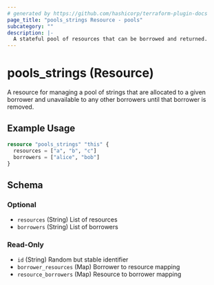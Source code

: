 ```yaml
---
# generated by https://github.com/hashicorp/terraform-plugin-docs
page_title: "pools_strings Resource - pools"
subcategory: ""
description: |-
  A stateful pool of resources that can be borrowed and returned.
---
```


# pools_strings (Resource)

A resource for managing a pool of strings that are allocated to a given borrower
and unavailable to any other borrowers until that borrower is removed.

## Example Usage

```terraform
resource "pools_strings" "this" {
  resources = ["a", "b", "c"]
  borrowers = ["alice", "bob"]
}
```

<!-- schema generated by tfplugindocs -->

## Schema

### Optional

- `resources` (String) List of resources
- `borrowers` (String) List of borrowers

### Read-Only

- `id` (String) Random but stable identifier
- `borrower_resources` (Map) Borrower to resource mapping
- `resource_borrowers` (Map) Resource to borrower mapping
